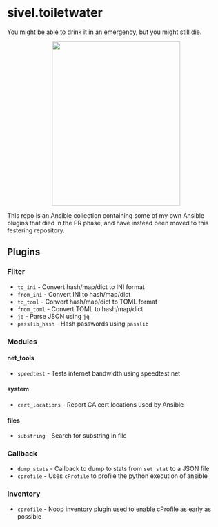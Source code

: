 # sivel.toiletwater

You might be able to drink it in an emergency, but you might still die.

<p align="center"><img width="297" height="380" src="https://i.imgur.com/LCYeNRx.png"></p>

This repo is an Ansible collection containing some of my own Ansible plugins that died in the PR phase, and have instead been moved to this festering repository.

## Plugins

### Filter

* `to_ini` - Convert hash/map/dict to INI format
* `from_ini` - Convert INI to hash/map/dict
* `to_toml` - Convert hash/map/dict to TOML format
* `from_toml` - Convert TOML to hash/map/dict
* `jq` - Parse JSON using `jq`
* `passlib_hash` - Hash passwords using `passlib`

### Modules

#### net_tools

* `speedtest` - Tests internet bandwidth using speedtest.net

#### system

* `cert_locations` - Report CA cert locations used by Ansible

#### files

* `substring` - Search for substring in file

### Callback

* `dump_stats` - Callback to dump to stats from `set_stat` to a JSON file
* `cprofile` - Uses `cProfile` to profile the python execution of ansible

### Inventory

* `cprofile` - Noop inventory plugin used to enable cProfile as early as possible

